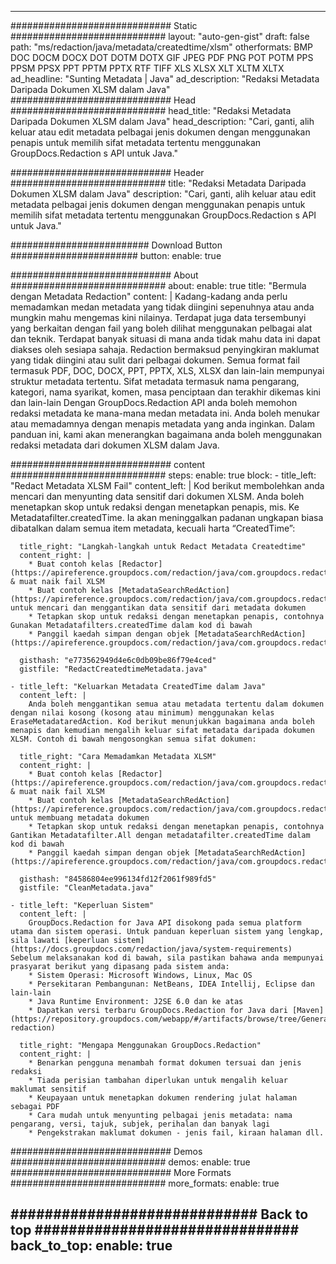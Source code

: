 
---
############################# Static ############################
layout: "auto-gen-gist" 
draft: false
path: "ms/redaction/java/metadata/createdtime/xlsm"
otherformats: BMP DOC DOCM DOCX DOT DOTM DOTX GIF JPEG PDF PNG POT POTM PPS PPSM PPSX PPT PPTM PPTX RTF TIFF XLS XLSX XLT XLTM XLTX  
ad_headline: "Sunting Metadata | Java"
ad_description: "Redaksi Metadata Daripada Dokumen XLSM dalam Java"
############################# Head ############################
head_title: "Redaksi Metadata Daripada Dokumen XLSM dalam Java"
head_description: "Cari, ganti, alih keluar atau edit metadata pelbagai jenis dokumen dengan menggunakan penapis untuk memilih sifat metadata tertentu menggunakan GroupDocs.Redaction s API untuk Java."

############################# Header ############################
title: "Redaksi Metadata Daripada Dokumen XLSM dalam Java"
description: "Cari, ganti, alih keluar atau edit metadata pelbagai jenis dokumen dengan menggunakan penapis untuk memilih sifat metadata tertentu menggunakan GroupDocs.Redaction s API untuk Java."

######################### Download Button #######################
button:
    enable: true

############################# About ############################
about:
    enable: true
    title: "Bermula dengan Metadata Redaction"
    content: |
        Kadang-kadang anda perlu memadamkan medan metadata yang tidak diingini sepenuhnya atau anda mungkin mahu mengemas kini nilainya. Terdapat juga data tersembunyi yang berkaitan dengan fail yang boleh dilihat menggunakan pelbagai alat dan teknik. Terdapat banyak situasi di mana anda tidak mahu data ini dapat diakses oleh sesiapa sahaja. Redaction bermaksud penyingkiran maklumat yang tidak diingini atau sulit dari pelbagai dokumen. Semua format fail termasuk PDF, DOC, DOCX, PPT, PPTX, XLS, XLSX dan lain-lain mempunyai struktur metadata tertentu. Sifat metadata termasuk nama pengarang, kategori, nama syarikat, komen, masa penciptaan dan terakhir dikemas kini dan lain-lain Dengan GroupDocs.Redaction API anda boleh memohon redaksi metadata ke mana-mana medan metadata ini. Anda boleh menukar atau memadamnya dengan menapis metadata yang anda inginkan. Dalam panduan ini, kami akan menerangkan bagaimana anda boleh menggunakan redaksi metadata dari dokumen XLSM dalam Java.

############################# content ############################
steps:
    enable: true
    block:
    - title_left: "Redact Metadata XLSM Fail"
      content_left: |
        Kod berikut membolehkan anda mencari dan menyunting data sensitif dari dokumen XLSM. Anda boleh menetapkan skop untuk redaksi dengan menetapkan penapis, mis. Ke Metadatafilter.createdTime. Ia akan meninggalkan padanan ungkapan biasa dibatalkan dalam semua item metadata, kecuali harta “CreatedTime”: 

      title_right: "Langkah-langkah untuk Redact Metadata Createdtime"
      content_right: |
        * Buat contoh kelas [Redactor](https://apireference.groupdocs.com/redaction/java/com.groupdocs.redaction/Redactor) & muat naik fail XLSM
        * Buat contoh kelas [MetadataSearchRedAction](https://apireference.groupdocs.com/redaction/java/com.groupdocs.redaction.redactions/MetadataSearchRedaction) untuk mencari dan menggantikan data sensitif dari metadata dokumen
        * Tetapkan skop untuk redaksi dengan menetapkan penapis, contohnya Gunakan Metadatafilters.createdTime dalam kod di bawah
        * Panggil kaedah simpan dengan objek [MetadataSearchRedAction](https://apireference.groupdocs.com/redaction/java/com.groupdocs.redaction.redactions/MetadataSearchRedaction) 

      gisthash: "e773562949d4e6c0db09be86f79e4ced"
      gistfile: "RedactCreatedtimeMetadata.java"
      
    - title_left: "Keluarkan Metadata CreatedTime dalam Java"
      content_left: |
        Anda boleh menggantikan semua atau metadata tertentu dalam dokumen dengan nilai kosong (kosong atau minimum) menggunakan kelas EraseMetadataredAction. Kod berikut menunjukkan bagaimana anda boleh menapis dan kemudian mengalih keluar sifat metadata daripada dokumen XLSM. Contoh di bawah mengosongkan semua sifat dokumen: 
        
      title_right: "Cara Memadamkan Metadata XLSM"
      content_right: |
        * Buat contoh kelas [Redactor](https://apireference.groupdocs.com/redaction/java/com.groupdocs.redaction/Redactor) & muat naik fail XLSM
        * Buat contoh kelas [MetadataSearchRedAction](https://apireference.groupdocs.com/redaction/java/com.groupdocs.redaction.redactions/MetadataSearchRedaction) untuk membuang metadata dokumen
        * Tetapkan skop untuk redaksi dengan menetapkan penapis, contohnya Gantikan Metadatafilter.All dengan metadatafilter.createdTime dalam kod di bawah
        * Panggil kaedah simpan dengan objek [MetadataSearchRedAction](https://apireference.groupdocs.com/redaction/java/com.groupdocs.redaction.redactions/MetadataSearchRedaction) 
        
      gisthash: "84586804ee996134fd12f2061f989fd5"
      gistfile: "CleanMetadata.java"

    - title_left: "Keperluan Sistem"
      content_left: |
        GroupDocs.Redaction for Java API disokong pada semua platform utama dan sistem operasi. Untuk panduan keperluan sistem yang lengkap, sila lawati [keperluan sistem](https://docs.groupdocs.com/redaction/java/system-requirements) Sebelum melaksanakan kod di bawah, sila pastikan bahawa anda mempunyai prasyarat berikut yang dipasang pada sistem anda:
        * Sistem Operasi: Microsoft Windows, Linux, Mac OS
        * Persekitaran Pembangunan: NetBeans, IDEA Intellij, Eclipse dan lain-lain
        * Java Runtime Environment: J2SE 6.0 dan ke atas
        * Dapatkan versi terbaru GroupDocs.Redaction for Java dari [Maven](https://repository.groupdocs.com/webapp/#/artifacts/browse/tree/General/repo/com/groupdocs/groupdocs-redaction)
        
      title_right: "Mengapa Menggunakan GroupDocs.Redaction"
      content_right: |
        * Benarkan pengguna menambah format dokumen tersuai dan jenis redaksi
        * Tiada perisian tambahan diperlukan untuk mengalih keluar maklumat sensitif
        * Keupayaan untuk menetapkan dokumen rendering julat halaman sebagai PDF
        * Cara mudah untuk menyunting pelbagai jenis metadata: nama pengarang, versi, tajuk, subjek, perihalan dan banyak lagi
        * Pengekstrakan maklumat dokumen - jenis fail, kiraan halaman dll.
        

############################# Demos ############################
demos:
    enable: true
############################# More Formats ############################
more_formats:
    enable: true

############################# Back to top ###############################
back_to_top:
    enable: true
---